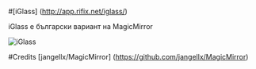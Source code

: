 #[iGlass] (http://app.rifix.net/iglass/)

iGlass е български вариант на MagicMirror

![iGlass](http://app.rifix.net/iglass/Screenshot_2016-03-10-19-41-41.png)

#Credits
[jangellx/MagicMirror] (https://github.com/jangellx/MagicMirror)